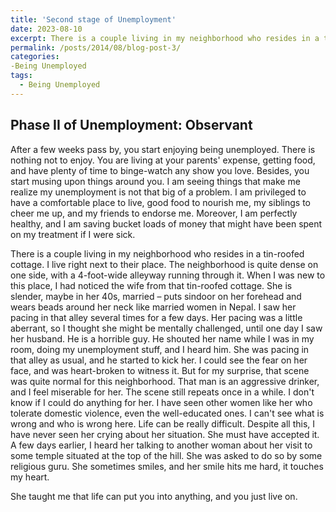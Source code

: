 ```yaml
---
title: 'Second stage of Unemployment'
date: 2023-08-10
excerpt: There is a couple living in my neighborhood who resides in a tin-roofed cottage. I live right next to their place. The neighborhood is quite dense on one side, with a 4-foot-wide alleyway running through it.
permalink: /posts/2014/08/blog-post-3/
categories: 
-Being Unemployed
tags:
  - Being Unemployed
---
```


Phase II of Unemployment: Observant
------

After a few weeks pass by, you start enjoying being unemployed. There is nothing not to enjoy. You are living at your parents' expense, getting food, and have plenty of time to binge-watch any show you love. Besides, you start musing upon things around you. I am seeing things that make me realize my unemployment is not that big of a problem. I am privileged to have a comfortable place to live, good food to nourish me, my siblings to cheer me up, and my friends to endorse me. Moreover, I am perfectly healthy, and I am saving bucket loads of money that might have been spent on my treatment if I were sick.

There is a couple living in my neighborhood who resides in a tin-roofed cottage. I live right next to their place. The neighborhood is quite dense on one side, with a 4-foot-wide alleyway running through it. When I was new to this place, I had noticed the wife from that tin-roofed cottage. She is slender, maybe in her 40s, married – puts sindoor on her forehead and wears beads around her neck like married women in Nepal. I saw her pacing in that alley several times for a few days. Her pacing was a little aberrant, so I thought she might be mentally challenged, until one day I saw her husband. He is a horrible guy. He shouted her name while I was in my room, doing my unemployment stuff, and I heard him. She was pacing in that alley as usual, and he started to kick her. I could see the fear on her face, and was heart-broken to witness it. But for my surprise, that scene was quite normal for this neighborhood. That man is an aggressive drinker, and I feel miserable for her. The scene still repeats once in a while. I don't know if I could do anything for her. I have seen other women like her who tolerate domestic violence, even the well-educated ones. I can't see what is wrong and who is wrong here. Life can be really difficult. Despite all this, I have never seen her crying about her situation. She must have accepted it. A few days earlier, I heard her talking to another woman about her visit to some temple situated at the top of the hill. She was asked to do so by some religious guru. She sometimes smiles, and her smile hits me hard, it touches my heart.

She taught me that life can put you into anything, and you just live on.

